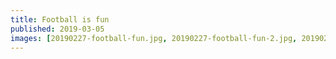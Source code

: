 ```yaml
---
title: Football is fun
published: 2019-03-05
images: [20190227-football-fun.jpg, 20190227-football-fun-2.jpg, 20190227-football-fun-3.jpg]
---
```

